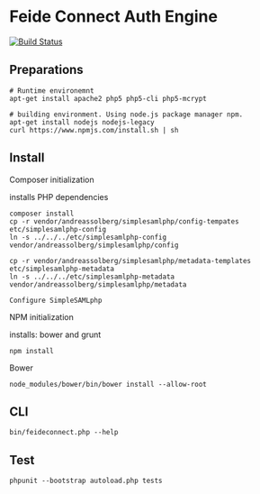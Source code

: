 # Feide Connect Auth Engine

[![Build Status](https://travis-ci.org/feideconnect/feideconnect-authengine.svg?branch=master)](https://travis-ci.org/andreassolberg/feideconnect-authengine)


## Preparations

	# Runtime environemnt
	apt-get install apache2 php5 php5-cli php5-mcrypt 

	# building environment. Using node.js package manager npm.
	apt-get install nodejs nodejs-legacy
	curl https://www.npmjs.com/install.sh | sh

## Install


Composer initialization

installs PHP dependencies

	composer install
	cp -r vendor/andreassolberg/simplesamlphp/config-tempates etc/simplesamlphp-config
	ln -s ../../../etc/simplesamlphp-config vendor/andreassolberg/simplesamlphp/config

	cp -r vendor/andreassolberg/simplesamlphp/metadata-templates etc/simplesamlphp-metadata
	ln -s ../../../etc/simplesamlphp-metadata vendor/andreassolberg/simplesamlphp/metadata

	Configure SimpleSAMLphp



NPM initialization

installs: bower and grunt

	npm install

Bower

	node_modules/bower/bin/bower install --allow-root


## CLI

	bin/feideconnect.php --help


## Test

	phpunit --bootstrap autoload.php tests 




